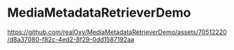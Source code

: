 # MediaMetadataRetrieverDemo

https://github.com/realOxy/MediaMetadataRetrieverDemo/assets/70512220/d8a37080-f82c-4ed2-8f29-0dd1587192aa


